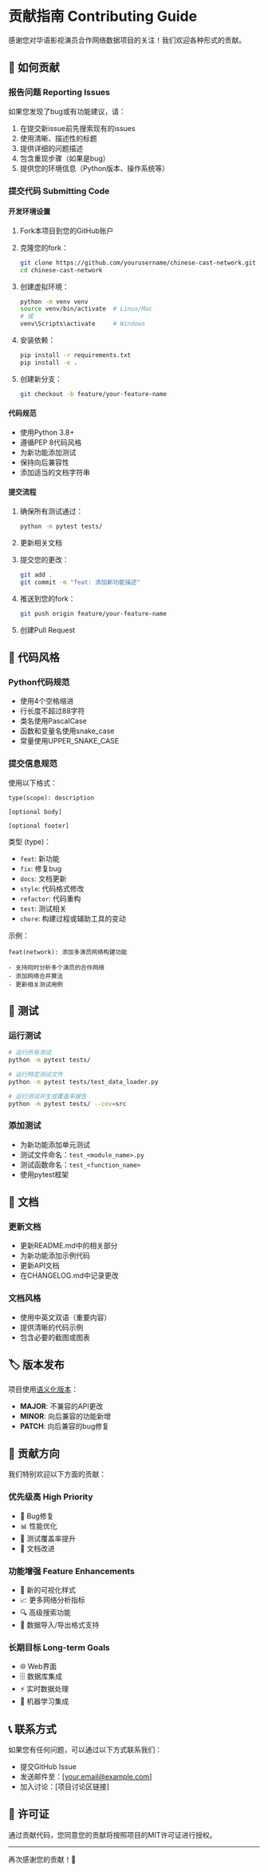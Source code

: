 # 贡献指南 Contributing Guide

感谢您对华语影视演员合作网络数据项目的关注！我们欢迎各种形式的贡献。

## 🤝 如何贡献

### 报告问题 Reporting Issues
如果您发现了bug或有功能建议，请：

1. 在提交新issue前先搜索现有的issues
2. 使用清晰、描述性的标题
3. 提供详细的问题描述
4. 包含重现步骤（如果是bug）
5. 提供您的环境信息（Python版本、操作系统等）

### 提交代码 Submitting Code

#### 开发环境设置
1. Fork本项目到您的GitHub账户
2. 克隆您的fork：
   ```bash
   git clone https://github.com/yourusername/chinese-cast-network.git
   cd chinese-cast-network
   ```

3. 创建虚拟环境：
   ```bash
   python -m venv venv
   source venv/bin/activate  # Linux/Mac
   # 或
   venv\Scripts\activate     # Windows
   ```

4. 安装依赖：
   ```bash
   pip install -r requirements.txt
   pip install -e .
   ```

5. 创建新分支：
   ```bash
   git checkout -b feature/your-feature-name
   ```

#### 代码规范
- 使用Python 3.8+
- 遵循PEP 8代码风格
- 为新功能添加测试
- 保持向后兼容性
- 添加适当的文档字符串

#### 提交流程
1. 确保所有测试通过：
   ```bash
   python -m pytest tests/
   ```

2. 更新相关文档
3. 提交您的更改：
   ```bash
   git add .
   git commit -m "feat: 添加新功能描述"
   ```

4. 推送到您的fork：
   ```bash
   git push origin feature/your-feature-name
   ```

5. 创建Pull Request

## 📝 代码风格

### Python代码规范
- 使用4个空格缩进
- 行长度不超过88字符
- 类名使用PascalCase
- 函数和变量名使用snake_case
- 常量使用UPPER_SNAKE_CASE

### 提交信息规范
使用以下格式：
```
type(scope): description

[optional body]

[optional footer]
```

类型 (type)：
- `feat`: 新功能
- `fix`: 修复bug
- `docs`: 文档更新
- `style`: 代码格式修改
- `refactor`: 代码重构
- `test`: 测试相关
- `chore`: 构建过程或辅助工具的变动

示例：
```
feat(network): 添加多演员网络构建功能

- 支持同时分析多个演员的合作网络
- 添加网络合并算法
- 更新相关测试用例
```

## 🧪 测试

### 运行测试
```bash
# 运行所有测试
python -m pytest tests/

# 运行特定测试文件
python -m pytest tests/test_data_loader.py

# 运行测试并生成覆盖率报告
python -m pytest tests/ --cov=src
```

### 添加测试
- 为新功能添加单元测试
- 测试文件命名：`test_<module_name>.py`
- 测试函数命名：`test_<function_name>`
- 使用pytest框架

## 📖 文档

### 更新文档
- 更新README.md中的相关部分
- 为新功能添加示例代码
- 更新API文档
- 在CHANGELOG.md中记录更改

### 文档风格
- 使用中英文双语（重要内容）
- 提供清晰的代码示例
- 包含必要的截图或图表

## 🏷️ 版本发布

项目使用[语义化版本](https://semver.org/)：
- **MAJOR**: 不兼容的API更改
- **MINOR**: 向后兼容的功能新增
- **PATCH**: 向后兼容的bug修复

## 🎯 贡献方向

我们特别欢迎以下方面的贡献：

### 优先级高 High Priority
- 🐛 Bug修复
- 📊 性能优化
- 🧪 测试覆盖率提升
- 📖 文档改进

### 功能增强 Feature Enhancements
- 🎨 新的可视化样式
- 📈 更多网络分析指标
- 🔍 高级搜索功能
- 💾 数据导入/导出格式支持

### 长期目标 Long-term Goals
- 🌐 Web界面
- 🗄️ 数据库集成
- ⚡ 实时数据处理
- 🤖 机器学习集成

## 📞 联系方式

如果您有任何问题，可以通过以下方式联系我们：

- 提交GitHub Issue
- 发送邮件至：[your.email@example.com]
- 加入讨论：[项目讨论区链接]

## 📄 许可证

通过贡献代码，您同意您的贡献将按照项目的MIT许可证进行授权。

---

再次感谢您的贡献！🎉
